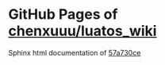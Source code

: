 GitHub Pages of [chenxuuu/luatos_wiki](https://github.com/chenxuuu/luatos_wiki.git)
===
Sphinx html documentation of [57a730ce](https://github.com/chenxuuu/luatos_wiki/tree/57a730cefd0aa649fe84853aaeba2e8d8998538d)

